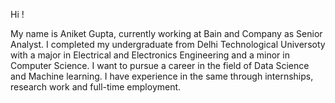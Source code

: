Hi !

My name is Aniket Gupta, currently working at Bain and Company as Senior Analyst. I completed my undergraduate from Delhi Technological Universoty with a major in Electrical and Electronics Engineering and a minor in Computer Science. 
I want to pursue a career in the field of Data Science and Machine learning. I have experience in the same through internships, research work and full-time employment. 

